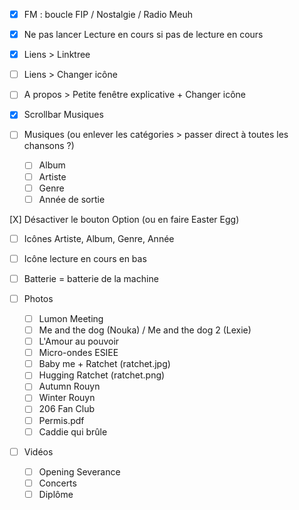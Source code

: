   
- [X] FM : boucle FIP / Nostalgie / Radio Meuh  
- [X] Ne pas lancer Lecture en cours si pas de lecture en cours  
- [X] Liens > Linktree   
- [ ] Liens > Changer icône  
- [ ] A propos > Petite fenêtre explicative + Changer icône  
  
- [X] Scrollbar Musiques  
  
- [ ] Musiques (ou enlever les catégories > passer direct à toutes les chansons ?)  
    - [ ] Album  
    - [ ] Artiste  
    - [ ] Genre  
    - [ ] Année de sortie  
  
[X] Désactiver le bouton Option (ou en faire Easter Egg)  
  
- [ ] Icônes Artiste, Album, Genre, Année  
- [ ] Icône lecture en cours en bas  
  
- [ ] Batterie = batterie de la machine  
  
- [ ] Photos  
    - [ ] Lumon Meeting  
    - [ ] Me and the dog (Nouka) / Me and the dog 2 (Lexie)  
    - [ ] L'Amour au pouvoir   
    - [ ] Micro-ondes ESIEE  
    - [ ] Baby me + Ratchet (ratchet.jpg)  
    - [ ] Hugging Ratchet (ratchet.png)  
    - [ ] Autumn Rouyn  
    - [ ] Winter Rouyn  
    - [ ] 206 Fan Club  
    - [ ] Permis.pdf  
    - [ ] Caddie qui brûle  
  
- [ ] Vidéos  
    - [ ] Opening Severance  
    - [ ] Concerts  
    - [ ] Diplôme